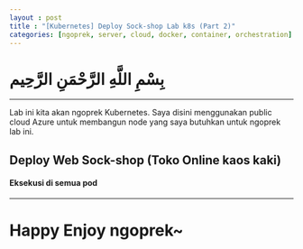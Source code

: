 ```yaml
---
layout : post
title : "[Kubernetes] Deploy Sock-shop Lab k8s (Part 2)"
categories: [ngoprek, server, cloud, docker, container, orchestration]
---
```

# بِسْمِ اللَّهِ الرَّحْمَنِ الرَّحِيم
---

Lab ini kita akan ngoprek Kubernetes. Saya disini menggunakan public cloud Azure untuk membangun node yang saya butuhkan untuk ngoprek lab ini.


## Deploy Web Sock-shop (Toko Online kaos kaki) #####


#### Eksekusi di semua pod ###




---
# Happy Enjoy ngoprek~
